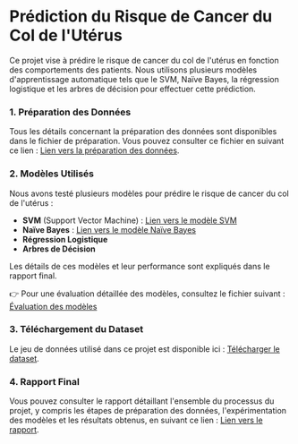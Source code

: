# Prédiction du Risque de Cancer du Col de l'Utérus

Ce projet vise à prédire le risque de cancer du col de l'utérus en fonction des comportements des patients. Nous utilisons plusieurs modèles d'apprentissage automatique tels que le SVM, Naïve Bayes, la régression logistique et les arbres de décision pour effectuer cette prédiction.


### 1. Préparation des Données
Tous les détails concernant la préparation des données sont disponibles dans le fichier de préparation. Vous pouvez consulter ce fichier en suivant ce lien : [Lien vers la préparation des données](https://github.com/marktr11/Cervical-Cancer-Risk-Classification/blob/main/Code/Preparation.ipynb).

### 2. Modèles Utilisés
Nous avons testé plusieurs modèles pour prédire le risque de cancer du col de l'utérus :
- **SVM** (Support Vector Machine) : [Lien vers le modèle SVM](https://github.com/marktr11/Cervical-Cancer-Risk-Classification/blob/main/Code/SVM.ipynb)
- **Naïve Bayes** : [Lien vers le modèle Naïve Bayes](https://github.com/marktr11/Cervical-Cancer-Risk-Classification/blob/main/Code/NaiveBayes.ipynb)
- **Régression Logistique**
- **Arbres de Décision**

Les détails de ces modèles et leur performance sont expliqués dans le rapport final.

👉 Pour une évaluation détaillée des modèles, consultez le fichier suivant : [Évaluation des modèles](https://github.com/marktr11/Cervical-Cancer-Risk-Classification/blob/main/Code/Comparer%20les%20mod%C3%A8les.ipynb)

### 3. Téléchargement du Dataset
Le jeu de données utilisé dans ce projet est disponible ici : [Télécharger le dataset](https://github.com/marktr11/Cervical-Cancer-Risk-Classification/blob/main/Data/sobar-72.csv).

### 4. Rapport Final
Vous pouvez consulter le rapport détaillant l'ensemble du processus du projet, y compris les étapes de préparation des données, l'expérimentation des modèles et les résultats obtenus, en suivant ce lien : [Lien vers le rapport](https://github.com/marktr11/Cervical-Cancer-Risk-Classification/blob/main/Rapport/Cervical_Cancer_Risk_Classification.pdf).
